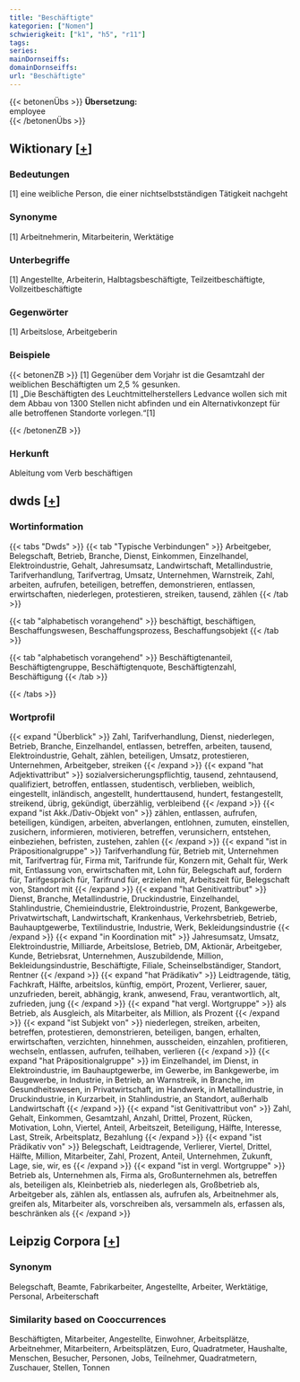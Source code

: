 ```yaml
---
title: "Beschäftigte"
kategorien: ["Nomen"]
schwierigkeit: ["k1", "h5", "r11"]
tags:
series:
mainDornseiffs:
domainDornseiffs:
url: "Beschäftigte"
---
```


{{< betonenÜbs >}}
**Übersetzung:**  
employee  
{{< /betonenÜbs >}}

## Wiktionary [[+](https://de.wiktionary.org/wiki/Beschäftigte)]

### Bedeutungen
[1] eine weibliche Person, die einer nichtselbstständigen Tätigkeit nachgeht  

### Synonyme
[1] Arbeitnehmerin, Mitarbeiterin, Werktätige  

### Unterbegriffe
[1] Angestellte, Arbeiterin, Halbtagsbeschäftigte, Teilzeitbeschäftigte, Vollzeitbeschäftigte  

### Gegenwörter
[1] Arbeitslose, Arbeitgeberin  

### Beispiele
{{< betonenZB >}}
[1] Gegenüber dem Vorjahr ist die Gesamtzahl der weiblichen Beschäftigten um 2,5 % gesunken.  
[1] „Die Beschäftigten des Leuchtmittelherstellers Ledvance wollen sich mit dem Abbau von 1300 Stellen nicht abfinden und ein Alternativkonzept für alle betroffenen Standorte vorlegen.“[1]  

{{< /betonenZB >}}
### Herkunft
Ableitung vom Verb beschäftigen  



## dwds [[+](https://www.dwds.de/wb/Beschäftigte)]

### Wortinformation
{{< tabs "Dwds" >}}
{{< tab "Typische Verbindungen" >}}
Arbeitgeber, Belegschaft, Betrieb, Branche, Dienst, Einkommen, Einzelhandel, Elektroindustrie, Gehalt, Jahresumsatz, Landwirtschaft, Metallindustrie, Tarifverhandlung, Tarifvertrag, Umsatz, Unternehmen, Warnstreik, Zahl, arbeiten, aufrufen, beteiligen, betreffen, demonstrieren, entlassen, erwirtschaften, niederlegen, protestieren, streiken, tausend, zählen
{{< /tab >}}

{{< tab "alphabetisch vorangehend" >}}
beschäftigt, beschäftigen, Beschaffungswesen, Beschaffungsprozess, Beschaffungsobjekt
{{< /tab >}}

{{< tab "alphabetisch vorangehend" >}}
Beschäftigtenanteil, Beschäftigtengruppe, Beschäftigtenquote, Beschäftigtenzahl, Beschäftigung
{{< /tab >}}

{{< /tabs >}}

### Wortprofil
{{< expand "Überblick" >}} Zahl, Tarifverhandlung, Dienst, niederlegen, Betrieb, Branche, Einzelhandel, entlassen, betreffen, arbeiten, tausend, Elektroindustrie, Gehalt, zählen, beteiligen, Umsatz, protestieren, Unternehmen, Arbeitgeber, streiken {{< /expand >}}
{{< expand "hat Adjektivattribut" >}} sozialversicherungspflichtig, tausend, zehntausend, qualifiziert, betroffen, entlassen, studentisch, verblieben, weiblich, eingestellt, inländisch, angestellt, hunderttausend, hundert, festangestellt, streikend, übrig, gekündigt, überzählig, verbleibend {{< /expand >}}
{{< expand "ist Akk./Dativ-Objekt von" >}} zählen, entlassen, aufrufen, beteiligen, kündigen, arbeiten, abverlangen, entlohnen, zumuten, einstellen, zusichern, informieren, motivieren, betreffen, verunsichern, entstehen, einbeziehen, befristen, zustehen, zahlen {{< /expand >}}
{{< expand "ist in Präpositionalgruppe" >}} Tarifverhandlung für, Betrieb mit, Unternehmen mit, Tarifvertrag für, Firma mit, Tarifrunde für, Konzern mit, Gehalt für, Werk mit, Entlassung von, erwirtschaften mit, Lohn für, Belegschaft auf, fordern für, Tarifgespräch für, Tarifrund für, erzielen mit, Arbeitszeit für, Belegschaft von, Standort mit {{< /expand >}}
{{< expand "hat Genitivattribut" >}} Dienst, Branche, Metallindustrie, Druckindustrie, Einzelhandel, Stahlindustrie, Chemieindustrie, Elektroindustrie, Prozent, Bankgewerbe, Privatwirtschaft, Landwirtschaft, Krankenhaus, Verkehrsbetrieb, Betrieb, Bauhauptgewerbe, Textilindustrie, Industrie, Werk, Bekleidungsindustrie {{< /expand >}}
{{< expand "in Koordination mit" >}} Jahresumsatz, Umsatz, Elektroindustrie, Milliarde, Arbeitslose, Betrieb, DM, Aktionär, Arbeitgeber, Kunde, Betriebsrat, Unternehmen, Auszubildende, Million, Bekleidungsindustrie, Beschäftigte, Filiale, Scheinselbständiger, Standort, Rentner {{< /expand >}}
{{< expand "hat Prädikativ" >}} Leidtragende, tätig, Fachkraft, Hälfte, arbeitslos, künftig, empört, Prozent, Verlierer, sauer, unzufrieden, bereit, abhängig, krank, anwesend, Frau, verantwortlich, alt, zufrieden, jung {{< /expand >}}
{{< expand "hat vergl. Wortgruppe" >}} als Betrieb, als Ausgleich, als Mitarbeiter, als Million, als Prozent {{< /expand >}}
{{< expand "ist Subjekt von" >}} niederlegen, streiken, arbeiten, betreffen, protestieren, demonstrieren, beteiligen, bangen, erhalten, erwirtschaften, verzichten, hinnehmen, ausscheiden, einzahlen, profitieren, wechseln, entlassen, aufrufen, teilhaben, verlieren {{< /expand >}}
{{< expand "hat Präpositionalgruppe" >}} im Einzelhandel, im Dienst, in Elektroindustrie, im Bauhauptgewerbe, im Gewerbe, im Bankgewerbe, im Baugewerbe, in Industrie, in Betrieb, an Warnstreik, in Branche, im Gesundheitswesen, in Privatwirtschaft, im Handwerk, in Metallindustrie, in Druckindustrie, in Kurzarbeit, in Stahlindustrie, an Standort, außerhalb Landwirtschaft {{< /expand >}}
{{< expand "ist Genitivattribut von" >}} Zahl, Gehalt, Einkommen, Gesamtzahl, Anzahl, Drittel, Prozent, Rücken, Motivation, Lohn, Viertel, Anteil, Arbeitszeit, Beteiligung, Hälfte, Interesse, Last, Streik, Arbeitsplatz, Bezahlung {{< /expand >}}
{{< expand "ist Prädikativ von" >}} Belegschaft, Leidtragende, Verlierer, Viertel, Drittel, Hälfte, Million, Mitarbeiter, Zahl, Prozent, Anteil, Unternehmen, Zukunft, Lage, sie, wir, es {{< /expand >}}
{{< expand "ist in vergl. Wortgruppe" >}} Betrieb als, Unternehmen als, Firma als, Großunternehmen als, betreffen als, beteiligen als, Kleinbetrieb als, niederlegen als, Großbetrieb als, Arbeitgeber als, zählen als, entlassen als, aufrufen als, Arbeitnehmer als, greifen als, Mitarbeiter als, vorschreiben als, versammeln als, erfassen als, beschränken als {{< /expand >}}

## Leipzig Corpora [[+](https://corpora.uni-leipzig.de/en/res?word=Beschäftigte&corpusId=deu_newscrawl-public_2018)]


### Synonym
Belegschaft, Beamte, Fabrikarbeiter, Angestellte, Arbeiter, Werktätige, Personal, Arbeiterschaft


### Similarity based on Cooccurrences
Beschäftigten, Mitarbeiter, Angestellte, Einwohner, Arbeitsplätze, Arbeitnehmer, Mitarbeitern, Arbeitsplätzen, Euro, Quadratmeter, Haushalte, Menschen, Besucher, Personen, Jobs, Teilnehmer, Quadratmetern, Zuschauer, Stellen, Tonnen


